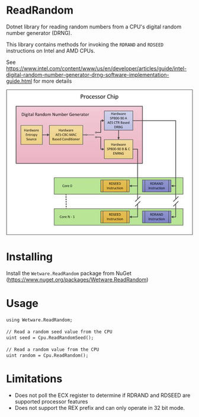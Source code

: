 # ReadRandom

Dotnet library for reading random numbers from a CPU's digital random number generator (DRNG).

This library contains methods for invoking the `RDRAND` and `RDSEED` instructions on Intel and AMD CPUs.

See https://www.intel.com/content/www/us/en/developer/articles/guide/intel-digital-random-number-generator-drng-software-implementation-guide.html for more details

![Digital Random Number Generator design](https://raw.githubusercontent.com/jamesSampica/ReadRandom/main/drng.jpg "Digital Random Number Generator design")

# Installing

Install the `Wetware.ReadRandom` package from NuGet (https://www.nuget.org/packages/Wetware.ReadRandom)

# Usage

    using Wetware.ReadRandom;
    
    // Read a random seed value from the CPU
    uint seed = Cpu.ReadRandomSeed();

    // Read a random value from the CPU
    uint random = Cpu.ReadRandom();

# Limitations

- Does not poll the ECX register to determine if RDRAND and RDSEED are supported processor features
- Does not support the REX prefix and can only operate in 32 bit mode. 
